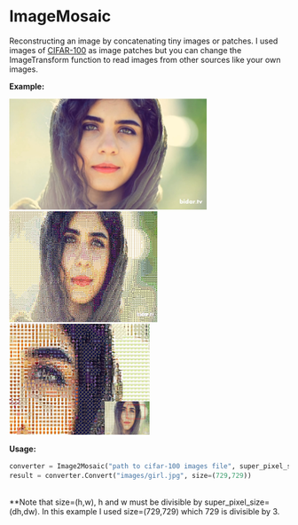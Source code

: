 # ImageMosaic
Reconstructing an image by concatenating tiny images or patches. I used images of <a href='https://www.cs.toronto.edu/~kriz/cifar-100-python.tar.gz'>CIFAR-100</a> as image patches but you can change the ImageTransform function to read images from other sources like your own images.

<b>Example:</b>
<p align="left">
  <img src="https://github.com/a-m-farahani/ImageMosaic/blob/master/images/girl.jpg" height="200" title="Input Image">
  <img src="https://github.com/a-m-farahani/ImageMosaic/blob/master/images/result.jpg" height="200" title="Result Image">
  <img src="https://github.com/a-m-farahani/ImageMosaic/blob/master/images/result_zoom1.jpg" height="200" title="Result Image - Zoomed">
</p>

<b> Usage: </b> <br/>

```python
converter = Image2Mosaic("path to cifar-100 images file", super_pixel_size=(3,3)) <br/>
result = converter.Convert("images/girl.jpg", size=(729,729))
```

<br/>
**Note that size=(h,w), h and w must be divisible by super_pixel_size=(dh,dw). In this example I used size=(729,729) which 729 is divisible by 3.
